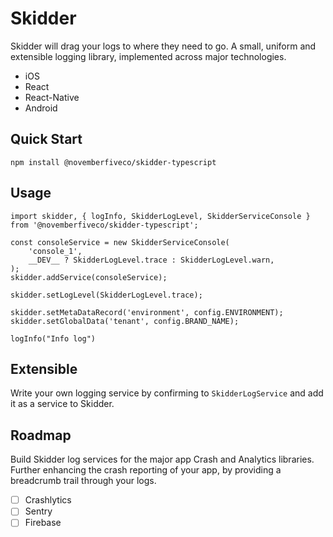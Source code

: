 # Skidder

Skidder will drag your logs to where they need to go. A small, uniform and extensible logging library, implemented across major technologies.

- iOS
- React
- React-Native
- Android

## Quick Start

```
npm install @novemberfiveco/skidder-typescript
```

## Usage

```
import skidder, { logInfo, SkidderLogLevel, SkidderServiceConsole } from '@novemberfiveco/skidder-typescript';

const consoleService = new SkidderServiceConsole(
    'console_1',
    __DEV__ ? SkidderLogLevel.trace : SkidderLogLevel.warn,
);
skidder.addService(consoleService);

skidder.setLogLevel(SkidderLogLevel.trace);

skidder.setMetaDataRecord('environment', config.ENVIRONMENT);
skidder.setGlobalData('tenant', config.BRAND_NAME);

logInfo("Info log")
```

## Extensible

Write your own logging service by confirming to `SkidderLogService` and add it as a service to Skidder.

## Roadmap

Build Skidder log services for the major app Crash and Analytics libraries. Further enhancing the crash reporting of your app, by providing a breadcrumb trail through your logs.

- [ ] Crashlytics
- [ ] Sentry
- [ ] Firebase
